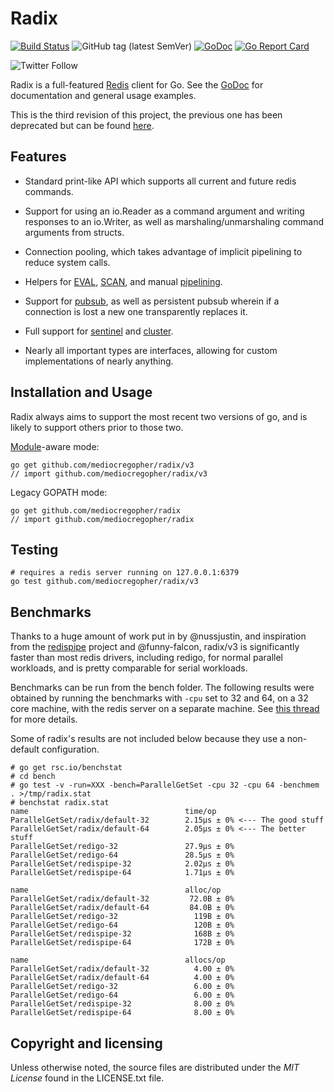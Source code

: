 # Radix

[![Build Status](https://travis-ci.org/mediocregopher/radix.svg)](https://travis-ci.org/mediocregopher/radix)
![GitHub tag (latest SemVer)](https://img.shields.io/github/tag/mediocregopher/radix.svg)
[![GoDoc](https://godoc.org/github.com/mediocregopher/radix?status.svg)][godoc]
[![Go Report Card](https://goreportcard.com/badge/github.com/mediocregopher/radix/v3)](https://goreportcard.com/report/github.com/mediocregopher/radix/v3)

![Twitter Follow](https://img.shields.io/twitter/follow/mediocre_gopher.svg?style=social)

Radix is a full-featured [Redis][redis] client for Go. See the [GoDoc][godoc]
for documentation and general usage examples.

This is the third revision of this project, the previous one has been deprecated
but can be found [here](https://github.com/mediocregopher/radix.v2).

## Features

* Standard print-like API which supports all current and future redis commands.

* Support for using an io.Reader as a command argument and writing responses to
  an io.Writer, as well as marshaling/unmarshaling command arguments from
  structs.

* Connection pooling, which takes advantage of implicit pipelining to reduce
  system calls.

* Helpers for [EVAL][eval], [SCAN][scan], and manual [pipelining][pipelining].

* Support for [pubsub][pubsub], as well as persistent pubsub wherein if a
  connection is lost a new one transparently replaces it.

* Full support for [sentinel][sentinel] and [cluster][cluster].

* Nearly all important types are interfaces, allowing for custom implementations
  of nearly anything.

## Installation and Usage

Radix always aims to support the most recent two versions of go, and is likely
to support others prior to those two.

[Module][module]-aware mode:

    go get github.com/mediocregopher/radix/v3
    // import github.com/mediocregopher/radix/v3

Legacy GOPATH mode:

    go get github.com/mediocregopher/radix
    // import github.com/mediocregopher/radix

## Testing

    # requires a redis server running on 127.0.0.1:6379
    go test github.com/mediocregopher/radix/v3

## Benchmarks

Thanks to a huge amount of work put in by @nussjustin, and inspiration from the
[redispipe][redispipe] project and @funny-falcon, radix/v3 is significantly
faster than most redis drivers, including redigo, for normal parallel workloads,
and is pretty comparable for serial workloads.

Benchmarks can be run from the bench folder. The following results were obtained
by running the benchmarks with `-cpu` set to 32 and 64, on a 32 core machine,
with the redis server on a separate machine. See [this thread][bench_thread]
for more details.

Some of radix's results are not included below because they use a non-default
configuration.

[bench_thread]: https://github.com/mediocregopher/radix/issues/67#issuecomment-465060960


```
# go get rsc.io/benchstat
# cd bench
# go test -v -run=XXX -bench=ParallelGetSet -cpu 32 -cpu 64 -benchmem . >/tmp/radix.stat
# benchstat radix.stat
name                                   time/op
ParallelGetSet/radix/default-32        2.15µs ± 0% <--- The good stuff
ParallelGetSet/radix/default-64        2.05µs ± 0% <--- The better stuff
ParallelGetSet/redigo-32               27.9µs ± 0%
ParallelGetSet/redigo-64               28.5µs ± 0%
ParallelGetSet/redispipe-32            2.02µs ± 0%
ParallelGetSet/redispipe-64            1.71µs ± 0%

name                                   alloc/op
ParallelGetSet/radix/default-32         72.0B ± 0%
ParallelGetSet/radix/default-64         84.0B ± 0%
ParallelGetSet/redigo-32                 119B ± 0%
ParallelGetSet/redigo-64                 120B ± 0%
ParallelGetSet/redispipe-32              168B ± 0%
ParallelGetSet/redispipe-64              172B ± 0%

name                                   allocs/op
ParallelGetSet/radix/default-32          4.00 ± 0%
ParallelGetSet/radix/default-64          4.00 ± 0%
ParallelGetSet/redigo-32                 6.00 ± 0%
ParallelGetSet/redigo-64                 6.00 ± 0%
ParallelGetSet/redispipe-32              8.00 ± 0%
ParallelGetSet/redispipe-64              8.00 ± 0%
```

## Copyright and licensing

Unless otherwise noted, the source files are distributed under the *MIT License*
found in the LICENSE.txt file.

[redis]: http://redis.io
[godoc]: https://godoc.org/github.com/mediocregopher/radix
[eval]: https://redis.io/commands/eval
[scan]: https://redis.io/commands/scan
[pipelining]: https://redis.io/topics/pipelining
[pubsub]: https://redis.io/topics/pubsub
[sentinel]: http://redis.io/topics/sentinel
[cluster]: http://redis.io/topics/cluster-spec
[module]: https://github.com/golang/go/wiki/Modules
[redispipe]: https://github.com/joomcode/redispipe
